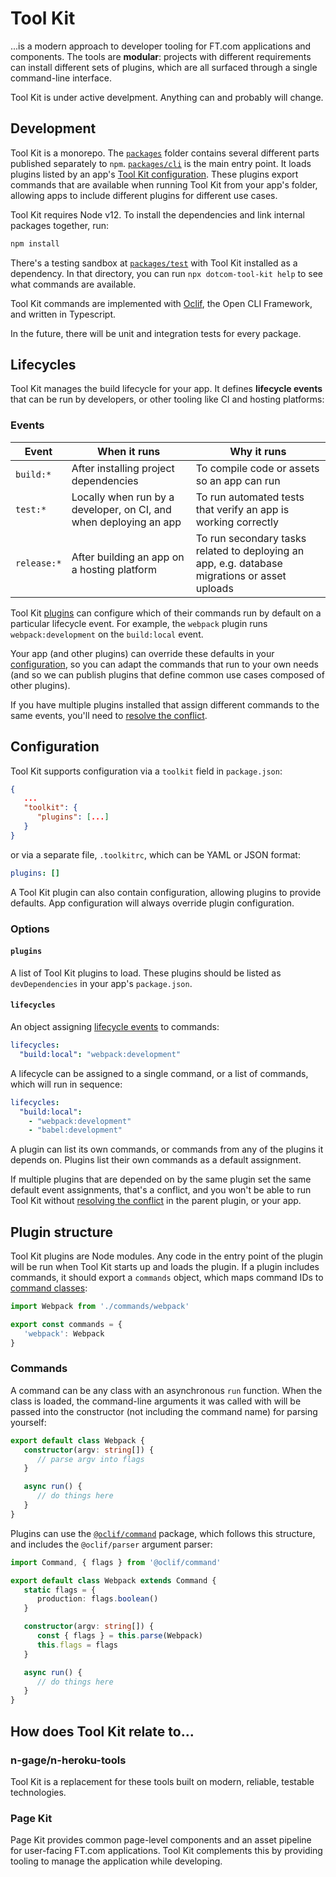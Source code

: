 # Tool Kit

...is a modern approach to developer tooling for FT.com applications and components. The tools are **modular**: projects with different requirements can install different sets of plugins, which are all surfaced through a single command-line interface.

Tool Kit is under active develpment. Anything can and probably will change.

## Development

Tool Kit is a monorepo. The [`packages`](/packages) folder contains several different parts published separately to `npm`. [`packages/cli`](/packages/cli) is the main entry point. It loads plugins listed by an app's [Tool Kit configuration](#configuration). These plugins export commands that are available when running Tool Kit from your app's folder, allowing apps to include different plugins for different use cases.

Tool Kit requires Node v12. To install the dependencies and link internal packages together, run:

```sh
npm install
```

There's a testing sandbox at [`packages/test`](/packages/test) with Tool Kit installed as a dependency. In that directory, you can run `npx dotcom-tool-kit help` to see what commands are available.

Tool Kit commands are implemented with [Oclif](https://oclif.io/), the Open CLI Framework, and written in Typescript.

In the future, there will be unit and integration tests for every package.


## Lifecycles

Tool Kit manages the build lifecycle for your app. It defines **lifecycle events** that can be run by developers, or other tooling like CI and hosting platforms:

### Events

| Event | When it runs | Why it runs |
|-|-|-|
| `build:*` | After installing project dependencies | To compile code or assets so an app can run |
| `test:*` | Locally when run by a developer, on CI, and when deploying an app | To run automated tests that verify an app is working correctly |
| `release:*` | After building an app on a hosting platform | To run secondary tasks related to deploying an app, e.g. database migrations or asset uploads |

<!-- NOT IMPLEMENTED YET
Tool Kit manages the configuration to run lifecycle events automatically from other tooling. On first install, it will modify your configuration files, and verify the configuration exists when it runs. It will install itself in these locations:

<table>
   <tr>
      <th>Event</th>
      <th>Environment</th>
      <th>Installed to...</th>
   </tr>
   <tr>
      <td rowspan="3" align="right"><code>build:</code></td>
      <td><code>local</code></td>
      <td>npm <code>postinstall</code> script</td>
   </tr>
   <tr>
      <td><code>ci</code></td>
      <td>CircleCI <code>build</code> job</td>
   </tr>
   <tr>
      <td><code>deploy</code></td>
      <td>npm <code>heroku-postbuild</code> script</td>
   </tr>
   <tr>
      <td rowspan="3" align="right"><code>test:</code></td>
      <td><code>local</code></td>
      <td>Git <code>prepush</code> hook</td>
   </tr>
   <tr>
      <td><code>ci</code></td>
      <td>CircleCI <code>test</code> job</td>
   </tr>
   <tr>
      <td><code>deploy</code></td>
      <td>Heroku "Release Phase" command</td>
   </tr>
   <tr>
      <td align="right"><code>release:</code></td>
      <td><code>deploy</code></td>
      <td>Heroku "Release Phase" command</td>
   </tr>
</table> -->

Tool Kit [plugins](#plugins) can configure which of their commands run by default on a particular lifecycle event. For example, the `webpack` plugin runs `webpack:development` on the `build:local` event.

Your app (and other plugins) can override these defaults in your [configuration](#configuration), so you can adapt the commands that run to your own needs (and so we can publish plugins that define common use cases composed of other plugins).

If you have multiple plugins installed that assign different commands to the same events, you'll need to [resolve the conflict](docs/resolving-lifecycle-conflicts.md).

## Configuration

Tool Kit supports configuration via a `toolkit` field in `package.json`:

```json
{
   ...
   "toolkit": {
      "plugins": [...]
   }
}
```

or via a separate file, `.toolkitrc`, which can be YAML or JSON format:

```yaml
plugins: []
```

A Tool Kit plugin can also contain configuration, allowing plugins to provide defaults. App configuration will always override plugin configuration.

### Options

#### `plugins`

A list of Tool Kit plugins to load. These plugins should be listed as `devDependencies` in your app's `package.json`.

#### `lifecycles`

An object assigning [lifecycle events](#events) to commands:

```yaml
lifecycles:
  "build:local": "webpack:development"
```

A lifecycle can be assigned to a single command, or a list of commands, which will run in sequence:

```yaml
lifecycles:
  "build:local":
    - "webpack:development"
    - "babel:development"
```

A plugin can list its own commands, or commands from any of the plugins it depends on. Plugins list their own commands as a default assignment.

If multiple plugins that are depended on by the same plugin set the same default event assignments, that's a conflict, and you won't be able to run Tool Kit without [resolving the conflict](docs/resolving-lifecycle-conflicts.md) in the parent plugin, or your app.

## Plugin structure

Tool Kit plugins are Node modules. Any code in the entry point of the plugin will be run when Tool Kit starts up and loads the plugin. If a plugin includes commands, it should export a `commands` object, which maps command IDs to [command classes](#commands):

```typescript
import Webpack from './commands/webpack'

export const commands = {
   'webpack': Webpack
}
```

### Commands

A command can be any class with an asynchronous `run` function. When the class is loaded, the command-line arguments it was called with will be passed into the constructor (not including the command name) for parsing yourself:

```typescript
export default class Webpack {
   constructor(argv: string[]) {
      // parse argv into flags
   }

   async run() {
      // do things here
   }
}
```

Plugins can use the [`@oclif/command`]() package, which follows this structure, and includes the `@oclif/parser` argument parser:

```typescript
import Command, { flags } from '@oclif/command'

export default class Webpack extends Command {
   static flags = {
      production: flags.boolean()
   }

   constructor(argv: string[]) {
      const { flags } = this.parse(Webpack)
      this.flags = flags
   }

   async run() {
      // do things here
   }
}
```

## How does Tool Kit relate to...

### n-gage/n-heroku-tools

Tool Kit is a replacement for these tools built on modern, reliable, testable technologies.

### Page Kit

Page Kit provides common page-level components and an asset pipeline for user-facing FT.com applications. Tool Kit complements this by providing tooling to manage the application while developing.
